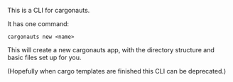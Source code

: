 This is a CLI for cargonauts.

It has one command:

```
cargonauts new <name>
```

This will create a new cargonauts app, with the directory structure and basic
files set up for you.

(Hopefully when cargo templates are finished this CLI can be deprecated.)
